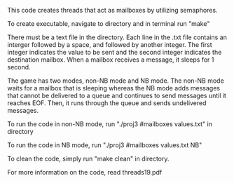 This code creates threads that act as mailboxes by utilizing semaphores. 

To create executable, navigate to directory and in terminal run "make"

There must be a text file in the directory. Each line in the .txt file contains an interger followed by a space, and followed by another integer. The first integer indicates the value to be sent and the second integer indicates the destination mailbox.
When a mailbox receives a message, it sleeps for 1 second. 

The game has two modes, non-NB mode and NB mode. The non-NB mode waits for a mailbox that is sleeping whereas the NB mode adds messages that cannot be delivered to a queue and continues to send messages until it reaches EOF. Then, it runs through the queue and sends undelivered messages.
 

To run the code in non-NB mode, run "./proj3 #mailboxes values.txt" in directory

To run the code in NB mode, run "./proj3 #mailboxes values.txt NB" 

To clean the code, simply run "make clean" in directory. 

For more information on the code, read threads19.pdf